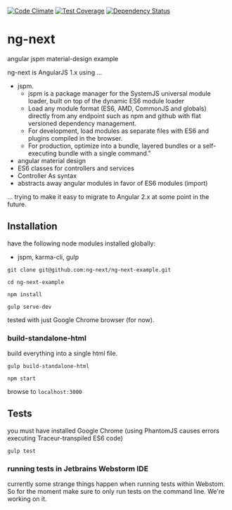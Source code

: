 [![Code Climate](https://codeclimate.com/github/ng-next/ng-next-example/badges/gpa.svg)](https://codeclimate.com/github/ng-next/ng-next-example)
[![Test Coverage](https://codeclimate.com/github/ng-next/ng-next-example/badges/coverage.svg)](https://codeclimate.com/github/ng-next/ng-next-example)
[![Dependency Status](https://gemnasium.com/ng-next/ng-next-example.svg)](https://gemnasium.com/ng-next/ng-next-example)

# ng-next
angular jspm material-design example

ng-next is AngularJS 1.x using ...

- jspm.
  - jspm is a package manager for the SystemJS universal module loader, built on
  top of the dynamic ES6 module loader
  - Load any module format (ES6, AMD, CommonJS and globals) directly from any
 endpoint such as npm and github with flat versioned dependency management.
  - For development, load modules as separate files with ES6 and plugins
 compiled in the browser.
  - For production, optimize into a bundle, layered bundles or a self-executing
 bundle with a single command."
- angular material design
- ES6 classes for controllers and services
- Controller As syntax
- abstracts away angular modules in favor of ES6 modules (import)

... trying to make it easy to migrate to Angular 2.x at some point in the future.

## Installation
have the following node modules installed globally:
- jspm, karma-cli, gulp

`git clone git@github.com:ng-next/ng-next-example.git`

`cd ng-next-example`

`npm install`

`gulp serve-dev`

tested with just Google Chrome browser (for now).

### build-standalone-html
build everything into a single html file.

`gulp build-standalone-html`

`npm start`

browse to `localhost:3000`

## Tests
you must have installed Google Chrome (using PhantomJS causes errors executing
Traceur-transpiled ES6 code)

`gulp test`

### running tests in Jetbrains Webstorm IDE
currently some strange things happen when running tests within Webstom. So
for the moment make sure to only run tests on the command line. We're working
 on it.
